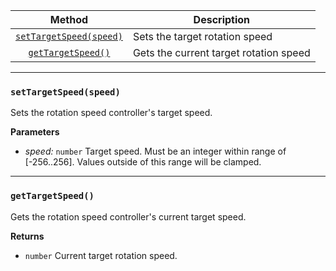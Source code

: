 |                     Method                      | Description                            |
|:-----------------------------------------------:|----------------------------------------|
| [`setTargetSpeed(speed)`](#setTargetSpeedspeed) | Sets the target rotation speed         |
|      [`getTargetSpeed()`](#getTargetSpeed)      | Gets the current target rotation speed |

---
### `setTargetSpeed(speed)`
Sets the rotation speed controller's target speed.

**Parameters**
- _speed:_ `number` Target speed. Must be an integer within range of [-256..256]. Values outside of this range will be clamped.

---
### `getTargetSpeed()`
Gets the rotation speed controller's current target speed.

**Returns**
- `number` Current target rotation speed.
